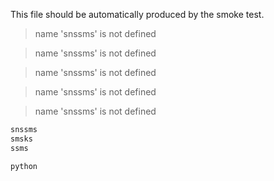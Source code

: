 This file should be automatically produced by the smoke test.

> name 'snssms' is not defined

> name 'snssms' is not defined

> name 'snssms' is not defined

> name 'snssms' is not defined

> name 'snssms' is not defined
```python
snssms
smsks
ssms
```

```shell
python 
````
